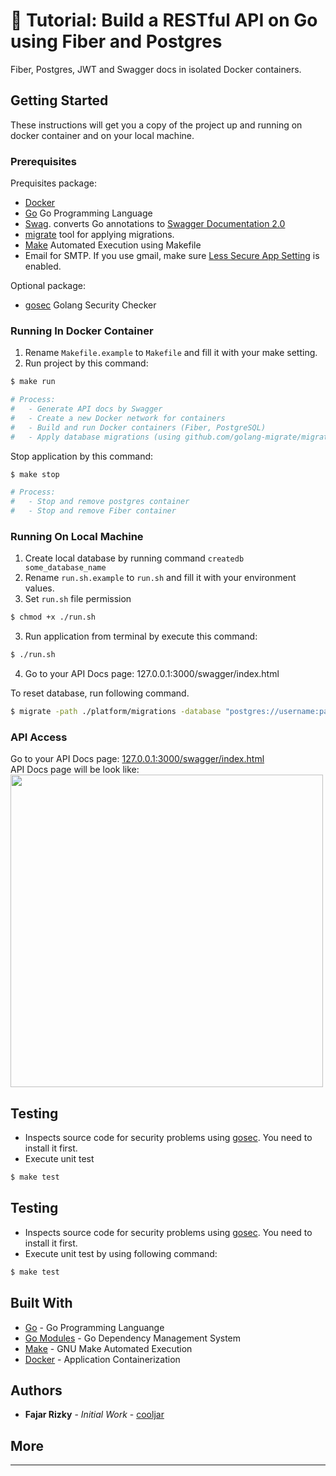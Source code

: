 # 📖 Tutorial: Build a RESTful API on Go using Fiber and Postgres
Fiber, Postgres, JWT and Swagger docs in isolated Docker containers.

## Getting Started
These instructions will get you a copy of the project up and running on docker container and on your local machine.

### Prerequisites
Prequisites package:
* [Docker](https://www.docker.com/get-started)
* [Go](https://golang.org/) Go Programming Language
* [Swag](https://github.com/swaggo/swag). converts Go annotations to [Swagger Documentation 2.0](https://swagger.io/docs/specification/2-0/basic-structure/)
* [migrate](https://github.com/golang-migrate/migrate) tool for applying migrations.
* [Make](https://golang.org/) Automated Execution using Makefile
* Email for SMTP. If you use gmail, make sure [Less Secure App Setting](https://support.google.com/a/answer/6260879) is enabled.

Optional package:
* [gosec](https://github.com/securego/gosec) Golang Security Checker

### Running In Docker Container
1. Rename `Makefile.example` to `Makefile` and fill it with your make setting.
2. Run project by this command:
```bash
$ make run

# Process:
#   - Generate API docs by Swagger
#   - Create a new Docker network for containers
#   - Build and run Docker containers (Fiber, PostgreSQL)
#   - Apply database migrations (using github.com/golang-migrate/migrate)
```
Stop application by this command:
```bash
$ make stop

# Process:
#   - Stop and remove postgres container
#   - Stop and remove Fiber container
```

### Running On Local Machine
1. Create local database by running command `createdb some_database_name`
1. Rename `run.sh.example` to `run.sh` and fill it with your environment values.
2. Set `run.sh` file permission
```bash
$ chmod +x ./run.sh
```    
3. Run application from terminal by execute this command:
```bash
$ ./run.sh
```
4. Go to your API Docs page: 127.0.0.1:3000/swagger/index.html

To reset database, run following command.
```bash
$ migrate -path ./platform/migrations -database "postgres://username:password@localhost:5432/db_name?sslmode=disable" down
```

### API Access
Go to your API Docs page: [127.0.0.1:3000/swagger/index.html](http://127.0.0.1:3000/swagger/index.html)
<br>
API Docs page will be look like:
<br><img src="https://raw.githubusercontent.com/cooljar/go-fiber-postgres-jwt/main/sc.png" width="500">

## Testing
- Inspects source code for security problems using [gosec](https://github.com/securego/gosec). You need to install it first.
- Execute unit test
```bash
$ make test
```
## Testing
- Inspects source code for security problems using [gosec](https://github.com/securego/gosec). You need to install it first.
- Execute unit test by using following command:
```bash
$ make test
```

## Built With
* [Go](https://golang.org/) - Go Programming Languange
* [Go Modules](https://github.com/golang/go/wiki/Modules) - Go Dependency Management System
* [Make](https://www.gnu.org/software/make/) - GNU Make Automated Execution
* [Docker](https://www.docker.com/) - Application Containerization

## Authors
* **Fajar Rizky** - *Initial Work* - [cooljar](https://github.com/cooljar)

## More
-------